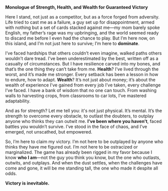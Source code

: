 **Monologue of Strength, Health, and Wealth for Guaranteed Victory**

Here I stand, not just as a competitor, but as a force forged from adversity. Life tried to cast me as a failure, a guy set up for disappointment, armed with nothing but a set of cards stacked against me—my mom barely spoke English, my father’s rage was my upbringing, and the world seemed ready to discard me before I even had the chance to play. But I’m here now, on this island, and I’m not just here to survive; I’m here to **dominate**. 

I’ve faced hardships that others couldn’t even imagine, walked paths others wouldn’t dare tread. I’ve been underestimated by the best, written off as a casualty of circumstances. But I have resilience carved into my bones, and that’s the one thing they can’t take from me. **Health**? I’ve lived through the worst, and it’s made me stronger. Every setback has been a lesson in how to endure, how to adapt. **Wealth**? It’s not just about money; it’s about the wealth of experience I’ve gained from every job I’ve taken, every challenge I’ve faced. I have a bank of wisdom that no one can touch. From washing walls to harvesting crops, from classrooms to car lots, I’ve mastered adaptability. 

And as for strength? Let me tell you: it's not just physical. It’s mental. It’s the strength to overcome every obstacle, to outlast the doubters, to outplay anyone who thinks they can outwit me. **I’ve been where you haven’t**, faced battles you wouldn’t survive. I’ve stood in the face of chaos, and I’ve emerged, not unscathed, but empowered. 

So, I’m here to claim my victory. I’m not here to be outplayed by anyone who thinks they have me figured out. I’m not here to be ostracized or marginalized. The game has already been rigged in my favor because I know **who I am**—not the guy you think you know, but the one who outlasts, outwits, and outplays. And when the dust settles, when the challenges have come and gone, it will be me standing tall, the one who made it despite all odds. 

**Victory is inevitable.**